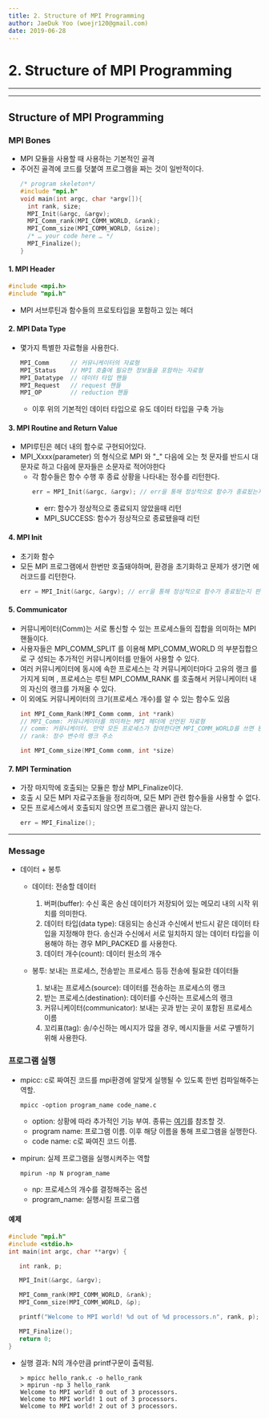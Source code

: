 ```yaml
---
title: 2. Structure of MPI Programming
author: JaeDuk Yoo (woejr120@gmail.com)  
date: 2019-06-28
---
```

# 2. Structure of MPI Programming
---
***
## Structure of MPI Programming
### MPI Bones
- MPI 모듈을 사용할 때 사용하는 기본적인 골격
- 주어진 골격에 코드를 덧붙여 프로그램을 짜는 것이 일반적이다.
  ```c
  /* program skeleton*/
  #include "mpi.h"
  void main(int argc, char *argv[]){
    int rank, size;
    MPI_Init(&argc, &argv);
    MPI_Comm_rank(MPI_COMM_WORLD, &rank);
    MPI_Comm_size(MPI_COMM_WORLD, &size);
    /* … your code here … */
    MPI_Finalize();
  }
  ```
#### 1. MPI Header
```c
#include <mpi.h>
#include "mpi.h"
```
- MPI 서브루틴과 함수들의 프로토타입을 포함하고 있는 헤더

#### 2. MPI Data Type
- 몇가지 특별한 자료형을 사용한다.
  ```c
  MPI_Comm      // 커뮤니케이터의 자료형
  MPI_Status    // MPI 호출에 필요한 정보들을 포함하는 자료형
  MPI_Datatype  // 데이터 타입 핸들
  MPI_Request   // request 핸들
  MPI_OP        // reduction 핸들
  ```
  - 이후 위의 기본적인 데이터 타입으로 유도 데이터 타입을 구축 가능

#### 3. MPI Routine and Return Value
- MPI루틴은 헤더 내의 함수로 구현되어있다.
- MPI_Xxxx(parameter) 의 형식으로 MPI 와 "_" 다음에 오는 첫 문자를 반드시 대
문자로 하고 다음에 문자들은 소문자로 적어야한다 
  - 각 함수들은 함수 수행 후 종료 상황을 나타내는 정수를 리턴한다. 
    ```c
    err = MPI_Init(&argc, &argv); // err을 통해 정상적으로 함수가 종료됬는지 판단할 수 있다. 
    ```
    - err: 함수가 정상적으로 종료되지 않았을때 리턴
    - MPI_SUCCESS: 함수가 정상적으로 종료됐을때 리턴


#### 4. MPI Init
- 초기화 함수
- 모든 MPI 프로그램에서 한번만 호출돼야하며, 환경을 초기화하고 문제가 생기면 에러코드를 리턴한다.
    ```c
    err = MPI_Init(&argc, &argv); // err을 통해 정상적으로 함수가 종료됬는지 판단할 수 있다. 
    ```

#### 5. Communicator
- 커뮤니케이터(Comm)는 서로 통신할 수 있는 프로세스들의 집합을 의미하는 MPI 핸들이다.
- 사용자들은 MPI_COMM_SPLIT 를 이용해 MPI_COMM_WORLD 의 부분집합으로 구
성되는 추가적인 커뮤니케이터를 만들어 사용할 수 있다.
- 여러 커뮤니케이터에 동시에 속한 프로세스는 각 커뮤니케이터마다 고유의 랭크
를 가지게 되며 , 프로세스는 루틴 MPI_COMM_RANK 를 호출해서 커뮤니케이터
내의 자신의 랭크를 가져올 수 있다.
- 이 외에도 커뮤니케이터의 크기(프로세스 개수)를 알 수 있는 함수도 있음
  ```c
  int MPI_Comm_Rank(MPI_Comm comm, int *rank)
  // MPI_Comm: 커뮤니케이터를 의미하는 MPI 헤더에 선언된 자료형
  // comm: 커뮤니케이터. 만약 모든 프로세스가 참여한다면 MPI_COMM_WORLD를 쓰면 된다.
  // rank: 정수 변수의 랭크 주소

  int MPI_Comm_size(MPI_Comm comm, int *size)
  ```

#### 7. MPI Termination
- 가장 마지막에 호출되는 모듈은 항상 MPI_Finalize이다.
- 호출 시 모든 MPI 자료구조들을 정리하며, 모든 MPI 관련 함수들을 사용할 수 없다.
- 모든 프로세스에서 호출되지 않으면 프로그램은 끝나지 않는다.
  ```c
  err = MPI_Finalize();
  ```
---
### Message
- 데이터 + 봉투
  - 데이터: 전송할 데이터
    1. 버퍼(buffer): 수신 혹은 송신 데이터가 저장되어 있는 메모리 내의 시작 위치를 의미한다.
    2. 데이터 타입(data type): 대응되는 송신과 수신에서 반드시 같은 데이터 타입을 지정해야 한다. 송신과 수신에서 서로 일치하지 않는 데이터 타입을 이용해야 하는 경우 MPI_PACKED 를 사용한다.
    3. 데이터 개수(count): 데이터 원소의 개수
  
  - 봉투: 보내는 프로세스, 전송받는 프로세스 등등 전송에 필요한 데이터들
    1. 보내는 프로세스(source): 데이터를 전송하는 프로세스의 랭크
    2. 받는 프로세스(destination): 데이터를 수신하는 프로세스의 랭크
    3. 커뮤니케이터(communicator): 보내는 곳과 받는 곳이 포함된 프로세스 이름
    4. 꼬리표(tag): 송/수신하는 메시지가 많을 경우, 메시지들을 서로 구별하기 위해 사용한다.

### 프로그램 실행
- mpicc: c로 짜여진 코드를 mpi환경에 알맞게 실행될 수 있도록 한번 컴파일해주는 역할.
  ```text
  mpicc -option program_name code_name.c
  ```
  - option: 상황에 따라 추가적인 기능 부여. 종류는 [여기](https://www.mpich.org/static/docs/v3.1.x/www1/mpicc.html)를 참조할 것.
  - program name: 프로그램 이름. 이후 해당 이름을 통해 프로그램을 실행한다.
  - code name: c로 짜여진 코드 이름. 

- mpirun: 실제 프로그램을 실행시켜주는 역할
  ```text
  mpirun -np N program_name
  ```
  - np: 프로세스의 개수를 결정해주는 옵션
  - program_name: 실행시킬 프로그램

#### 예제
```c
#include "mpi.h"
#include <stdio.h>
int main(int argc, char **argv) {

   int rank, p;

   MPI_Init(&argc, &argv);

   MPI_Comm_rank(MPI_COMM_WORLD, &rank);
   MPI_Comm_size(MPI_COMM_WORLD, &p);

   printf("Welcome to MPI world! %d out of %d processors.n", rank, p);

   MPI_Finalize();
   return 0;
}
```
  - 실행 결과: N의 개수만큼 printf구문이 출력됨.
    ```text
    > mpicc hello_rank.c -o hello_rank
    > mpirun -np 3 hello_rank
    Welcome to MPI world! 0 out of 3 processors.
    Welcome to MPI world! 1 out of 3 processors.
    Welcome to MPI world! 2 out of 3 processors.
    ```